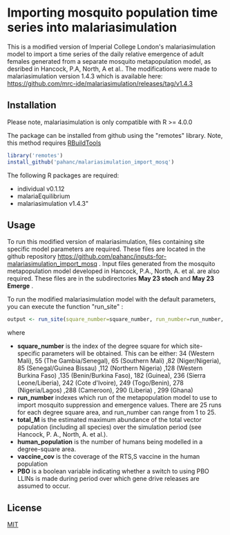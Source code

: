 
# Importing mosquito population time series into malariasimulation

This is a modified version of Imperial College London's malariasimulation model to import a time series of the daily relative emergence of adult females generated from a separate mosquito metapopulation model, as desribed in Hancock, P.A, North, A et al.. The modifications were made to malariasimulation version 1.4.3 which is available here:
https://github.com/mrc-ide/malariasimulation/releases/tag/v1.4.3

## Installation

Please note, malariasimulation is only compatible with R >= 4.0.0

The package can be installed from github using the "remotes" library. Note, this
method requires [RBuildTools](https://cran.r-project.org/bin/windows/Rtools/)

```R
library('remotes')
install_github('pahanc/malariasimulation_import_mosq')
```

The following R packages are required:
* individual v0.1.12
* malariaEquilibrium 
* malariasimulation v1.4.3"

## Usage

To run this modified version of malariasimulation, files containing site specific model parameters are required. These files are located in the github repository https://github.com/pahanc/inputs-for-malariasimulation_import_mosq . Input files generated from the mosquito metapopulation model developed in Hancock, P.A., North, A. et al. are also required.  These files are in the subdirectories **May 23 stoch** and **May 23 Emerge** .


To run the modified malariasimulation model with the default parameters, you
can execute the function "run_site" :

```R
output <- run_site(square_number=square_number, run_number=run_number, total_M=totalM, human_population=human_population, vaccine_cov=vaccine_cov, PBO=PBO)
```
where
*  **square_number** is the index of the degree square for which site-specific parameters will be obtained.
  This can be either: 34 (Western Mali),  55 (The Gambia/Senegal),  65 (Southern Mali)  ,82 (Niger/Nigeria), 85 (Senegal/Guinea Bissau) ,112 (Northern Nigeria) ,128 (Western Burkina Faso) ,135 (Benin/Burkina Faso), 182 (Guinea), 236 (Sierra Leone/Liberia), 242 (Cote d'Ivoire), 249 (Togo/Benin), 278 (Nigeria/Lagos) ,288 (Cameroon), 290 (Liberia) , 299 (Ghana)
*  **run_number** indexes which run of the metapopulation model to use to import mosquito suppression and emergence values. There are 25 runs for each degree square area, and run_number can range from 1 to 25.
*  **total_M** is the estimated maximum abundance of the total vector population (including all species) over the simulation period (see Hancock, P. A., North, A. et al.).
*   **human_population** is the number of humans being modelled in a degree-square area.
*   **vaccine_cov** is the coverage of the RTS,S vaccine in the human population
*  **PBO** is a boolean variable indicating whether a switch to using PBO LLINs is made during period over which gene drive releases are assumed to occur.


## License
[MIT](https://choosealicense.com/licenses/mit/)
